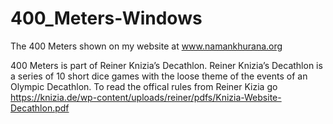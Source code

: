 # 400_Meters-Windows
The 400 Meters shown on my website at www.namankhurana.org

400 Meters is part of Reiner Knizia’s Decathlon. Reiner Knizia’s Decathlon is a series of 10 short dice games with the loose theme of the events of an Olympic Decathlon. To read the offical rules from Reiner Kizia go https://knizia.de/wp-content/uploads/reiner/pdfs/Knizia-Website-Decathlon.pdf
